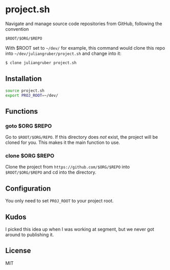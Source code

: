 
# project.sh

Navigate and manage source code repositories from GitHub, following the convention

```
$ROOT/$ORG/$REPO
```

With $ROOT set to `~/dev/` for example, this command would clone this repo into `~/dev/juliangruber/project.sh` and change into it:

```bash
$ clone juliangruber project.sh
```

## Installation

```bash
source project.sh
export PROJ_ROOT=~/dev/
```

## Functions

### goto $ORG $REPO

Go to `$ROOT/$ORG/REPO`. If this directory does _not_ exist, the project will be cloned for you. This makes it the main function to use.

### clone $ORG $REPO

Clone the project from `https://github.com/$ORG/$REPO` into `$ROOT/$ORG/$REPO` and cd into the directory.

## Configuration

You only need to set `PROJ_ROOT` to your project root.

## Kudos

I picked this idea up when I was working at segment, but we never got around to publishing it.

## License

MIT
